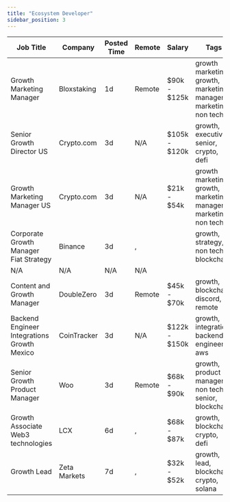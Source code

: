 ```yaml
---
title: "Ecosystem Developer"
sidebar_position: 3
---
```


| Job Title | Company | Posted Time | Remote | Salary | Tags | Apply Link |
|-----------|---------|-------------|--------|--------|------|------------|
| Growth Marketing Manager | Bloxstaking | 1d | Remote | $90k - $125k | growth marketing, growth, marketing manager, marketing, non tech | [Apply](https://web3.career/growth-marketing-manager-bloxstaking/101616) |
| Senior Growth Director US | Crypto.com | 3d | N/A | $105k - $120k | growth, executive, senior, crypto, defi | [Apply](https://web3.career/senior-growth-director-us-crypto-com/101536) |
| Growth Marketing Manager US | Crypto.com | 3d | N/A | $21k - $54k | growth marketing, growth, marketing manager, marketing, non tech | [Apply](https://web3.career/growth-marketing-manager-us-crypto-com/101535) |
| Corporate Growth Manager Fiat Strategy | Binance | 3d | , |  | growth, strategy, non tech, blockchain | [Apply](https://web3.career/corporate-growth-manager-fiat-strategy-binance/101533) |
| N/A | N/A | N/A | N/A |  |  | [Apply](https://web3.career/metana) |
| Content and Growth Manager | DoubleZero | 3d | Remote | $45k - $70k | growth, blockchain, discord, remote | [Apply](https://web3.career/content-and-growth-manager-doublezero/101440) |
| Backend Engineer Integrations Growth Mexico | CoinTracker | 3d | N/A | $122k - $150k | growth, integration, backend, engineer, aws | [Apply](https://web3.career/backend-engineer-integrations-growth-mexico-cointracker/101439) |
| Senior Growth Product Manager | Woo | 3d | Remote | $68k - $90k | growth, product manager, non tech, senior, blockchain | [Apply](https://web3.career/senior-growth-product-manager-woo/95664) |
| Growth Associate Web3 technologies | LCX | 6d | , | $68k - $87k | growth, blockchain, crypto, defi | [Apply](https://web3.career/growth-associate-web3-technologies-lcx/101326) |
| Growth Lead | Zeta Markets | 7d | , | $32k - $52k | growth, lead, blockchain, crypto, solana | [Apply](https://web3.career/growth-lead-zetamarkets/101312) |
